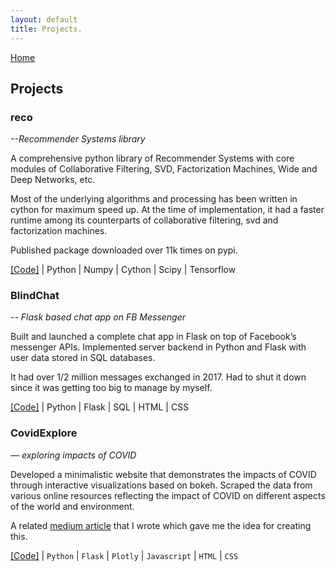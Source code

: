 ```yaml
---
layout: default
title: Projects.
---
```


[Home](/)

## Projects

### reco
*--Recommender Systems library*

A comprehensive python library of Recommender Systems with core modules of 
Collaborative Filtering, SVD, Factorization Machines, Wide and Deep
Networks, etc. 

Most of the underlying algorithms and processing has been written in cython for
maximum speed up. At the time of implementation, it had a faster runtime among its
counterparts of collaborative filtering, svd and factorization machines. 

Published package downloaded over 11k times on pypi.

[[Code]](https://github.com/mayukh18/reco) | Python | Numpy | Cython | Scipy | Tensorflow


### BlindChat 
*-- Flask based chat app on FB Messenger*

Built and launched a complete chat app in Flask on top of Facebook’s messenger APIs. 
Implemented server backend in Python and Flask with user data stored in SQL databases.
 
 It had over 1/2 million messages exchanged in 2017. Had to shut it down since it was getting
 too big to manage by myself.
 
 [[Code]](https://github.com/mayukh18/BlindChat) | Python | Flask | SQL | HTML | CSS


### CovidExplore 
*— exploring impacts of COVID*

Developed a minimalistic website that demonstrates the impacts of COVID through interactive
 visualizations based on bokeh. Scraped the data from various online resources reflecting
  the impact of COVID on different aspects of the world and environment.
  
  A related [medium article](https://towardsdatascience.com/assessing-the-impact-of-the-coronavirus-lockdown-on-our-environment-through-data-2905535da51e)
   that I wrote which gave me the idea for creating this.
   
 [[Code]](https://github.com/mayukh18/covidexplore) | `Python` | `Flask` | `Plotly` | `Javascript` | `HTML` | `CSS` 

